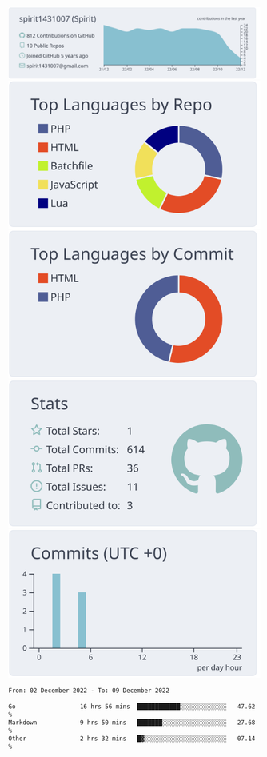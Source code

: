 [![](https://raw.githubusercontent.com/spirit1431007/spirit1431007/master/profile-summary-card-output/nord_bright/0-profile-details.svg)](https://git.io/spiritx)
[![](https://raw.githubusercontent.com/spirit1431007/spirit1431007/master/profile-summary-card-output/nord_bright/1-repos-per-language.svg)](https://git.io/spiritx) [![](https://raw.githubusercontent.com/spirit1431007/spirit1431007/master/profile-summary-card-output/nord_bright/2-most-commit-language.svg)](https://git.io/spiritx)
[![](https://raw.githubusercontent.com/spirit1431007/spirit1431007/master/profile-summary-card-output/nord_bright/3-stats.svg)](https://git.io/spiritx) [![](https://raw.githubusercontent.com/spirit1431007/spirit1431007/master/profile-summary-card-output/nord_bright/4-productive-time.svg)](https://git.io/spiritx)

<!--START_SECTION:waka-->

```text
From: 02 December 2022 - To: 09 December 2022

Go                  16 hrs 56 mins  ████████████░░░░░░░░░░░░░   47.62 %
Markdown            9 hrs 50 mins   ███████░░░░░░░░░░░░░░░░░░   27.68 %
Other               2 hrs 32 mins   █▓░░░░░░░░░░░░░░░░░░░░░░░   07.14 %
```

<!--END_SECTION:waka-->
